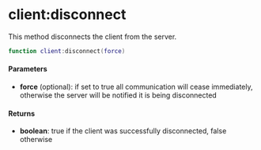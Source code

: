 # client:disconnect

This method disconnects the client from the server.

```lua
function client:disconnect(force)
```

#### Parameters

- **force** (optional): if set to true all communication will cease immediately, otherwise the server will be notified it is being disconnected

#### Returns

- **boolean**: true if the client was successfully disconnected, false otherwise